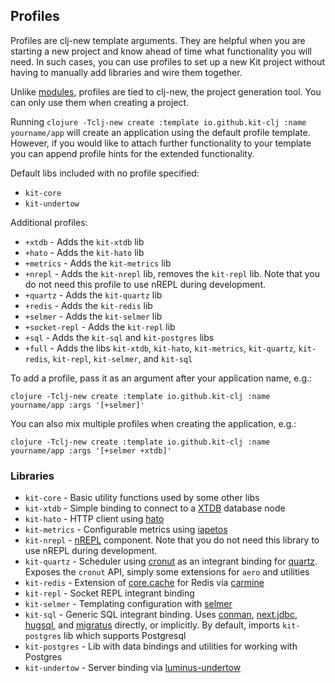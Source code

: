## Profiles

Profiles are clj-new template arguments. They are helpful when you are starting a new project and know ahead of time what functionality you will need. In such cases, you can use profiles to set up a new Kit project without having to manually add libraries and wire them together.

Unlike [modules](/docs/modules.html), profiles are tied to clj-new, the project generation tool. You can only use them when creating a project.

Running `clojure -Tclj-new create :template io.github.kit-clj :name yourname/app` will create an application using the default profile template.
However, if you would like to attach further functionality to your template you can append profile hints for the extended functionality.

Default libs included with no profile specified:

- `kit-core`
- `kit-undertow`

Additional profiles:

- `+xtdb` - Adds the `kit-xtdb` lib
- `+hato` - Adds the `kit-hato` lib
- `+metrics` - Adds the `kit-metrics` lib
- `+nrepl` - Adds the `kit-nrepl` lib, removes the `kit-repl` lib. Note that you do not need this profile to use nREPL during development.
- `+quartz` - Adds the `kit-quartz` lib
- `+redis` - Adds the `kit-redis` lib
- `+selmer` - Adds the `kit-selmer` lib
- `+socket-repl` - Adds the `kit-repl` lib
- `+sql` - Adds the `kit-sql` and `kit-postgres` libs
- `+full` - Adds the libs `kit-xtdb`, `kit-hato`, `kit-metrics`, `kit-quartz`, `kit-redis`, `kit-repl`, `kit-selmer`, and `kit-sql`

To add a profile, pass it as an argument after your application name, e.g.:

```
clojure -Tclj-new create :template io.github.kit-clj :name yourname/app :args '[+selmer]'
```

You can also mix multiple profiles when creating the application, e.g.:

```
clojure -Tclj-new create :template io.github.kit-clj :name yourname/app :args '[+selmer +xtdb]'
```

### Libraries

- `kit-core` - Basic utility functions used by some other libs
- `kit-xtdb` - Simple binding to connect to a [XTDB](https://xtdb.com/) database node
- `kit-hato` - HTTP client using [hato](https://github.com/gnarroway/hato)
- `kit-metrics` - Configurable metrics using [iapetos](https://github.com/clj-commons/iapetos)
- `kit-nrepl` - [nREPL](https://github.com/nrepl/nrepl) component. Note that you do not need this library to use nREPL during development.
- `kit-quartz` - Scheduler using [cronut](https://github.com/troy-west/cronut) as an integrant binding for [quartz](http://www.quartz-scheduler.org/). Exposes the `cronut` API, simply some extensions for `aero` and utilities
- `kit-redis` - Extension of [core.cache](https://github.com/clojure/core.cache) for Redis via [carmine](https://github.com/ptaoussanis/carmine)
- `kit-repl` - Socket REPL integrant binding
- `kit-selmer` - Templating configuration with [selmer](https://github.com/yogthos/Selmer)
- `kit-sql` - Generic SQL integrant binding. Uses [conman](https://github.com/luminus-framework/conman), [next.jdbc](https://github.com/seancorfield/next-jdbc), [hugsql](https://www.hugsql.org/), and [migratus](https://github.com/yogthos/migratus) directly, or implicitly. By default, imports `kit-postgres` lib which supports Postgresql
- `kit-postgres` - Lib with data bindings and utilities for working with Postgres
- `kit-undertow` - Server binding via [luminus-undertow](https://github.com/luminus-framework/luminus-undertow)
